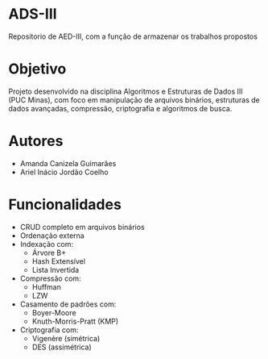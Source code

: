 # ADS-III

Repositorio de AED-III, com a função de armazenar os trabalhos propostos

# Objetivo

Projeto desenvolvido na disciplina Algoritmos e Estruturas de Dados III (PUC Minas), com foco em manipulação de arquivos binários, estruturas de dados avançadas, compressão, criptografia e algoritmos de busca.

# Autores
-	Amanda Canizela Guimarães
-	Ariel Inácio Jordão Coelho

# Funcionalidades
- CRUD completo em arquivos binários
- Ordenação externa
- Indexação com:
  - Árvore B+
  - Hash Extensível
  - Lista Invertida
- Compressão com:
  - Huffman
  - LZW
- Casamento de padrões com:
  - Boyer-Moore
  - Knuth-Morris-Pratt (KMP)
- Criptografia com:
  - Vigenère (simétrica)
  - DES (assimétrica)

